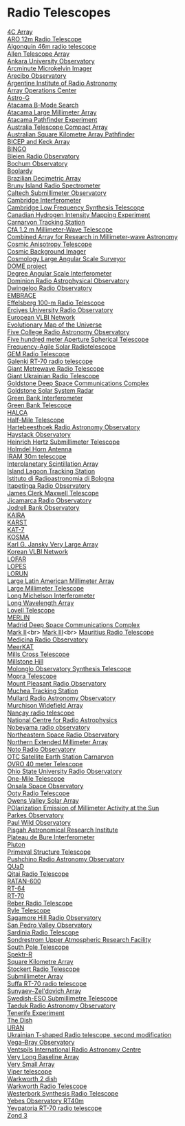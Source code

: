 # Radio Telescopes
[4C Array](https://en.wikipedia.org/wiki/4C_Array)<br>
[ARO 12m Radio Telescope](https://en.wikipedia.org/wiki/ARO_12m_Radio_Telescope)<br>
[Algonquin 46m radio telescope](https://en.wikipedia.org/wiki/Algonquin_46m_radio_telescope)<br>
[Allen Telescope Array](https://en.wikipedia.org/wiki/Allen_Telescope_Array)<br>
[Ankara University Observatory](https://en.wikipedia.org/wiki/Ankara_University_Observatory)<br>
[Arcminute Microkelvin Imager](https://en.wikipedia.org/wiki/Arcminute_Microkelvin_Imager)<br>
[Arecibo Observatory](https://en.wikipedia.org/wiki/Arecibo_Observatory)<br>
[Argentine Institute of Radio Astronomy](https://en.wikipedia.org/wiki/Argentine_Institute_of_Radio_Astronomy)<br>
[Array Operations Center](https://en.wikipedia.org/wiki/Array_Operations_Center)<br>
[Astro-G](https://en.wikipedia.org/wiki/Astro-G)<br>
[Atacama B-Mode Search](https://en.wikipedia.org/wiki/Atacama_B-Mode_Search)<br>
[Atacama Large Millimeter Array](https://en.wikipedia.org/wiki/Atacama_Large_Millimeter_Array)<br>
[Atacama Pathfinder Experiment](https://en.wikipedia.org/wiki/Atacama_Pathfinder_Experiment)<br>
[Australia Telescope Compact Array](https://en.wikipedia.org/wiki/Australia_Telescope_Compact_Array)<br>
[Australian Square Kilometre Array Pathfinder](https://en.wikipedia.org/wiki/Australian_Square_Kilometre_Array_Pathfinder)<br>
[BICEP and Keck Array](https://en.wikipedia.org/wiki/BICEP_and_Keck_Array)<br>
[BINGO](https://en.wikipedia.org/wiki/BINGO_(telescope))<br>
[Bleien Radio Observatory](https://en.wikipedia.org/wiki/Bleien_Radio_Observatory)<br>
[Bochum Observatory](https://en.wikipedia.org/wiki/Bochum_Observatory)<br>
[Boolardy](https://en.wikipedia.org/wiki/Boolardy)<br>
[Brazilian Decimetric Array](https://en.wikipedia.org/wiki/Brazilian_Decimetric_Array)<br>
[Bruny Island Radio Spectrometer](https://en.wikipedia.org/wiki/Bruny_Island_Radio_Spectrometer)<br>
[Caltech Submillimeter Observatory](https://en.wikipedia.org/wiki/Caltech_Submillimeter_Observatory)<br>
[Cambridge Interferometer](https://en.wikipedia.org/wiki/Cambridge_Interferometer)<br>
[Cambridge Low Frequency Synthesis Telescope](https://en.wikipedia.org/wiki/Cambridge_Low_Frequency_Synthesis_Telescope)<br>
[Canadian Hydrogen Intensity Mapping Experiment](https://en.wikipedia.org/wiki/Canadian_Hydrogen_Intensity_Mapping_Experiment)<br>
[Carnarvon Tracking Station](https://en.wikipedia.org/wiki/Carnarvon_Tracking_Station)<br>
[CfA 1.2 m Millimeter-Wave Telescope](https://en.wikipedia.org/wiki/CfA_1.2_m_Millimeter-Wave_Telescope)<br>
[Combined Array for Research in Millimeter-wave Astronomy](https://en.wikipedia.org/wiki/Combined_Array_for_Research_in_Millimeter-wave_Astronomy)<br>
[Cosmic Anisotropy Telescope](https://en.wikipedia.org/wiki/Cosmic_Anisotropy_Telescope)<br>
[Cosmic Background Imager](https://en.wikipedia.org/wiki/Cosmic_Background_Imager)<br>
[Cosmology Large Angular Scale Surveyor](https://en.wikipedia.org/wiki/Cosmology_Large_Angular_Scale_Surveyor)<br>
[DOME project](https://en.wikipedia.org/wiki/DOME_project)<br>
[Degree Angular Scale Interferometer](https://en.wikipedia.org/wiki/Degree_Angular_Scale_Interferometer)<br>
[Dominion Radio Astrophysical Observatory](https://en.wikipedia.org/wiki/Dominion_Radio_Astrophysical_Observatory)<br>
[Dwingeloo Radio Observatory](https://en.wikipedia.org/wiki/Dwingeloo_Radio_Observatory)<br>
[EMBRACE](https://en.wikipedia.org/wiki/EMBRACE_(telescope))<br>
[Effelsberg 100-m Radio Telescope](https://en.wikipedia.org/wiki/Effelsberg_100-m_Radio_Telescope)<br>
[Erciyes University Radio Observatory](https://en.wikipedia.org/wiki/Erciyes_University_Radio_Observatory)<br>
[European VLBI Network](https://en.wikipedia.org/wiki/European_VLBI_Network)<br>
[Evolutionary Map of the Universe](https://en.wikipedia.org/wiki/Evolutionary_Map_of_the_Universe)<br>
[Five College Radio Astronomy Observatory](https://en.wikipedia.org/wiki/Five_College_Radio_Astronomy_Observatory)<br>
[Five hundred meter Aperture Spherical Telescope](https://en.wikipedia.org/wiki/Five_hundred_meter_Aperture_Spherical_Telescope)<br>
[Frequency-Agile Solar Radiotelescope](https://en.wikipedia.org/wiki/Frequency-Agile_Solar_Radiotelescope)<br>
[GEM Radio Telescope](https://en.wikipedia.org/wiki/GEM_Radio_Telescope)<br>
[Galenki RT-70 radio telescope](https://en.wikipedia.org/wiki/Galenki_RT-70_radio_telescope)<br>
[Giant Metrewave Radio Telescope](https://en.wikipedia.org/wiki/Giant_Metrewave_Radio_Telescope)<br>
[Giant Ukrainian Radio Telescope](https://en.wikipedia.org/wiki/Giant_Ukrainian_Radio_Telescope)<br>
[Goldstone Deep Space Communications Complex](https://en.wikipedia.org/wiki/Goldstone_Deep_Space_Communications_Complex)<br>
[Goldstone Solar System Radar](https://en.wikipedia.org/wiki/Goldstone_Solar_System_Radar)<br>
[Green Bank Interferometer](https://en.wikipedia.org/wiki/Green_Bank_Interferometer)<br>
[Green Bank Telescope](https://en.wikipedia.org/wiki/Green_Bank_Telescope)<br>
[HALCA](https://en.wikipedia.org/wiki/HALCA)<br>
[Half-Mile Telescope](https://en.wikipedia.org/wiki/Half-Mile_Telescope)<br>
[Hartebeesthoek Radio Astronomy Observatory](https://en.wikipedia.org/wiki/Hartebeesthoek_Radio_Astronomy_Observatory)<br>
[Haystack Observatory](https://en.wikipedia.org/wiki/Haystack_Observatory)<br>
[Heinrich Hertz Submillimeter Telescope](https://en.wikipedia.org/wiki/Heinrich_Hertz_Submillimeter_Telescope)<br>
[Holmdel Horn Antenna](https://en.wikipedia.org/wiki/Holmdel_Horn_Antenna)<br>
[IRAM 30m telescope](https://en.wikipedia.org/wiki/IRAM_30m_telescope)<br>
[Interplanetary Scintillation Array](https://en.wikipedia.org/wiki/Interplanetary_Scintillation_Array)<br>
[Island Lagoon Tracking Station](https://en.wikipedia.org/wiki/Island_Lagoon_Tracking_Station)<br>
[Istituto di Radioastronomia di Bologna](https://en.wikipedia.org/wiki/Istituto_di_Radioastronomia_di_Bologna)<br>
[Itapetinga Radio Observatory](https://en.wikipedia.org/wiki/Itapetinga_Radio_Observatory)<br>
[James Clerk Maxwell Telescope](https://en.wikipedia.org/wiki/James_Clerk_Maxwell_Telescope)<br>
[Jicamarca Radio Observatory](https://en.wikipedia.org/wiki/Jicamarca_Radio_Observatory)<br>
[Jodrell Bank Observatory](https://en.wikipedia.org/wiki/Jodrell_Bank_Observatory)<br>
[KAIRA](https://en.wikipedia.org/wiki/KAIRA)<br>
[KARST](https://en.wikipedia.org/wiki/KARST)<br>
[KAT-7](https://en.wikipedia.org/wiki/KAT-7)<br>
[KOSMA](https://en.wikipedia.org/wiki/KOSMA)<br>
[Karl G. Jansky Very Large Array](https://en.wikipedia.org/wiki/Karl_G._Jansky_Very_Large_Array)<br>
[Korean VLBI Network](https://en.wikipedia.org/wiki/Korean_VLBI_Network)<br>
[LOFAR](https://en.wikipedia.org/wiki/LOFAR)<br>
[LOPES](https://en.wikipedia.org/wiki/LOPES_(telescope))<br>
[LORUN](https://en.wikipedia.org/wiki/LORUN)<br>
[Large Latin American Millimeter Array](https://en.wikipedia.org/wiki/Large_Latin_American_Millimeter_Array)<br>
[Large Millimeter Telescope](https://en.wikipedia.org/wiki/Large_Millimeter_Telescope)<br>
[Long Michelson Interferometer](https://en.wikipedia.org/wiki/Long_Michelson_Interferometer)<br>
[Long Wavelength Array](https://en.wikipedia.org/wiki/Long_Wavelength_Array)<br>
[Lovell Telescope](https://en.wikipedia.org/wiki/Lovell_Telescope)<br>
[MERLIN](https://en.wikipedia.org/wiki/MERLIN)<br>
[Madrid Deep Space Communications Complex](https://en.wikipedia.org/wiki/Madrid_Deep_Space_Communications_Complex)<br>
[Mark II](https://en.wikipedia.org/wiki/Mark_II_(radio_telescope))<br>
[Mark III](https://en.wikipedia.org/wiki/Mark_III_(radio_telescope))<br>
[Mauritius Radio Telescope](https://en.wikipedia.org/wiki/Mauritius_Radio_Telescope)<br>
[Medicina Radio Observatory](https://en.wikipedia.org/wiki/Medicina_Radio_Observatory)<br>
[MeerKAT](https://en.wikipedia.org/wiki/MeerKAT)<br>
[Mills Cross Telescope](https://en.wikipedia.org/wiki/Mills_Cross_Telescope)<br>
[Millstone Hill](https://en.wikipedia.org/wiki/Millstone_Hill)<br>
[Molonglo Observatory Synthesis Telescope](https://en.wikipedia.org/wiki/Molonglo_Observatory_Synthesis_Telescope)<br>
[Mopra Telescope](https://en.wikipedia.org/wiki/Mopra_Telescope)<br>
[Mount Pleasant Radio Observatory](https://en.wikipedia.org/wiki/Mount_Pleasant_Radio_Observatory)<br>
[Muchea Tracking Station](https://en.wikipedia.org/wiki/Muchea_Tracking_Station)<br>
[Mullard Radio Astronomy Observatory](https://en.wikipedia.org/wiki/Mullard_Radio_Astronomy_Observatory)<br>
[Murchison Widefield Array](https://en.wikipedia.org/wiki/Murchison_Widefield_Array)<br>
[Nançay radio telescope](https://en.wikipedia.org/wiki/Nançay_radio_telescope)<br>
[National Centre for Radio Astrophysics](https://en.wikipedia.org/wiki/National_Centre_for_Radio_Astrophysics)<br>
[Nobeyama radio observatory](https://en.wikipedia.org/wiki/Nobeyama_radio_observatory)<br>
[Northeastern Space Radio Observatory](https://en.wikipedia.org/wiki/Northeastern_Space_Radio_Observatory)<br>
[Northern Extended Millimeter Array](https://en.wikipedia.org/wiki/Northern_Extended_Millimeter_Array)<br>
[Noto Radio Observatory](https://en.wikipedia.org/wiki/Noto_Radio_Observatory)<br>
[OTC Satellite Earth Station Carnarvon](https://en.wikipedia.org/wiki/OTC_Satellite_Earth_Station_Carnarvon)<br>
[OVRO 40 meter Telescope](https://en.wikipedia.org/wiki/OVRO_40_meter_Telescope)<br>
[Ohio State University Radio Observatory](https://en.wikipedia.org/wiki/Ohio_State_University_Radio_Observatory)<br>
[One-Mile Telescope](https://en.wikipedia.org/wiki/One-Mile_Telescope)<br>
[Onsala Space Observatory](https://en.wikipedia.org/wiki/Onsala_Space_Observatory)<br>
[Ooty Radio Telescope](https://en.wikipedia.org/wiki/Ooty_Radio_Telescope)<br>
[Owens Valley Solar Array](https://en.wikipedia.org/wiki/Owens_Valley_Solar_Array)<br>
[POlarization Emission of Millimeter Activity at the Sun](https://en.wikipedia.org/wiki/POlarization_Emission_of_Millimeter_Activity_at_the_Sun)<br>
[Parkes Observatory](https://en.wikipedia.org/wiki/Parkes_Observatory)<br>
[Paul Wild Observatory](https://en.wikipedia.org/wiki/Paul_Wild_Observatory)<br>
[Pisgah Astronomical Research Institute](https://en.wikipedia.org/wiki/Pisgah_Astronomical_Research_Institute)<br>
[Plateau de Bure Interferometer](https://en.wikipedia.org/wiki/Plateau_de_Bure_Interferometer)<br>
[Pluton](https://en.wikipedia.org/wiki/Pluton_(complex))<br>
[Primeval Structure Telescope](https://en.wikipedia.org/wiki/Primeval_Structure_Telescope)<br>
[Pushchino Radio Astronomy Observatory](https://en.wikipedia.org/wiki/Pushchino_Radio_Astronomy_Observatory)<br>
[QUaD](https://en.wikipedia.org/wiki/QUaD)<br>
[Qitai Radio Telescope](https://en.wikipedia.org/wiki/Qitai_Radio_Telescope)<br>
[RATAN-600](https://en.wikipedia.org/wiki/RATAN-600)<br>
[RT-64](https://en.wikipedia.org/wiki/RT-64)<br>
[RT-70](https://en.wikipedia.org/wiki/RT-70)<br>
[Reber Radio Telescope](https://en.wikipedia.org/wiki/Reber_Radio_Telescope)<br>
[Ryle Telescope](https://en.wikipedia.org/wiki/Ryle_Telescope)<br>
[Sagamore Hill Radio Observatory](https://en.wikipedia.org/wiki/Sagamore_Hill_Radio_Observatory)<br>
[San Pedro Valley Observatory](https://en.wikipedia.org/wiki/San_Pedro_Valley_Observatory)<br>
[Sardinia Radio Telescope](https://en.wikipedia.org/wiki/Sardinia_Radio_Telescope)<br>
[Sondrestrom Upper Atmospheric Research Facility](https://en.wikipedia.org/wiki/Sondrestrom_Upper_Atmospheric_Research_Facility)<br>
[South Pole Telescope](https://en.wikipedia.org/wiki/South_Pole_Telescope)<br>
[Spektr-R](https://en.wikipedia.org/wiki/Spektr-R)<br>
[Square Kilometre Array](https://en.wikipedia.org/wiki/Square_Kilometre_Array)<br>
[Stockert Radio Telescope](https://en.wikipedia.org/wiki/Stockert_Radio_Telescope)<br>
[Submillimeter Array](https://en.wikipedia.org/wiki/Submillimeter_Array)<br>
[Suffa RT-70 radio telescope](https://en.wikipedia.org/wiki/Suffa_RT-70_radio_telescope)<br>
[Sunyaev–Zel'dovich Array](https://en.wikipedia.org/wiki/Sunyaev–Zel'dovich_Array)<br>
[Swedish-ESO Submillimetre Telescope](https://en.wikipedia.org/wiki/Swedish-ESO_Submillimetre_Telescope)<br>
[Taeduk Radio Astronomy Observatory](https://en.wikipedia.org/wiki/Taeduk_Radio_Astronomy_Observatory)<br>
[Tenerife Experiment](https://en.wikipedia.org/wiki/Tenerife_Experiment)<br>
[The Dish](https://en.wikipedia.org/wiki/The_Dish_(landmark))<br>
[URAN](https://en.wikipedia.org/wiki/URAN)<br>
[Ukrainian T-shaped Radio telescope, second modification](https://en.wikipedia.org/wiki/Ukrainian_T-shaped_Radio_telescope,_second_modification)<br>
[Vega–Bray Observatory](https://en.wikipedia.org/wiki/Vega–Bray_Observatory)<br>
[Ventspils International Radio Astronomy Centre](https://en.wikipedia.org/wiki/Ventspils_International_Radio_Astronomy_Centre)<br>
[Very Long Baseline Array](https://en.wikipedia.org/wiki/Very_Long_Baseline_Array)<br>
[Very Small Array](https://en.wikipedia.org/wiki/Very_Small_Array)<br>
[Viper telescope](https://en.wikipedia.org/wiki/Viper_telescope)<br>
[Warkworth 2 dish](https://en.wikipedia.org/wiki/Warkworth_2_dish)<br>
[Warkworth Radio Telescope](https://en.wikipedia.org/wiki/Warkworth_Radio_Telescope)<br>
[Westerbork Synthesis Radio Telescope](https://en.wikipedia.org/wiki/Westerbork_Synthesis_Radio_Telescope)<br>
[Yebes Observatory RT40m](https://en.wikipedia.org/wiki/Yebes_Observatory_RT40m)<br>
[Yevpatoria RT-70 radio telescope](https://en.wikipedia.org/wiki/Yevpatoria_RT-70_radio_telescope)<br>
[Zond 3](https://en.wikipedia.org/wiki/Zond_3)<br>
